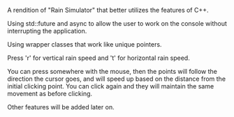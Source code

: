 A rendition of "Rain Simulator" that better utilizes the features of C++.

Using std::future and async to allow the user to work on the console without interrupting the application.

Using wrapper classes that work like unique pointers.

Press 'r' for vertical rain speed and 't' for horizontal rain speed.

You can press somewhere with the mouse, then the points will follow the direction the cursor goes, and will speed up based on the distance from the initial clicking point. You can click again and they will maintain the same movement as before clicking. 

Other features will be added later on.